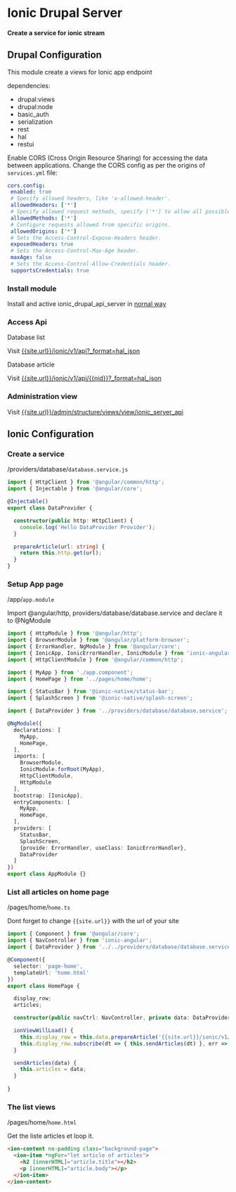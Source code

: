# Ionic Drupal Server
#### Create a service for ionic stream

## Drupal Configuration
>
This module create a views for Ionic app endpoint
>
dependencies:
  - drupal:views
  - drupal:node
  - basic_auth
  - serialization
  - rest
  - hal
  - restui
>
>
Enable CORS (Cross Origin Resource Sharing) for accessing the data between applications.
Change the CORS config as per the origins of `services.yml` file:
>
```yml
cors.config:
 enabled: true
 # Specify allowed headers, like 'x-allowed-header'.
 allowedHeaders: ['*'] 
 # Specify allowed request methods, specify ['*'] to allow all possible ones.
 allowedMethods: ['*']
 # Configure requests allowed from specific origins.
 allowedOrigins: ['*']
 # Sets the Access-Control-Expose-Headers header.
 exposedHeaders: true
 # Sets the Access-Control-Max-Age header.
 maxAge: false
 # Sets the Access-Control-Allow-Credentials header.
 supportsCredentials: true
```
>
### Install module
Install and active ionic_drupal_api_server in [nornal way](https://www.drupal.org/docs/8/extending-drupal-8/installing-drupal-8-modules#import_mod)
>
### Access Api
> 
Database list
> 
Visit [{{site.url}}/ionic/v1/api?_format=hal_json](/admin/structure/views/view/ionic_server_api?_format=hal_json)
> 
Database article
> 
Visit [{{site.url}}/ionic/v1/api/{{nid}}?_format=hal_json](/admin/structure/views/view/ionic_server_api?_format=hal_json)

>
### Administration view
>
Visit [{{site.url}}/admin/structure/views/view/ionic_server_api](/admin/structure/views/view/ionic_server_api)


## Ionic Configuration
### Create a service

/providers/database/`database.service.js`

```ts
import { HttpClient } from '@angular/common/http';
import { Injectable } from '@angular/core';

@Injectable()
export class DataProvider {

  constructor(public http: HttpClient) {
    console.log('Hello DataProvider Provider');
  }

  prepareArticle(url: string) {
    return this.http.get(url);
  }
}
```
>
### Setup App page

/app/`app.module`

Import @angular/http, providers/database/database.service and declare it to @NgModule

```ts
import { HttpModule } from '@angular/http';
import { BrowserModule } from '@angular/platform-browser';
import { ErrorHandler, NgModule } from '@angular/core';
import { IonicApp, IonicErrorHandler, IonicModule } from 'ionic-angular';
import { HttpClientModule } from '@angular/common/http';

import { MyApp } from './app.component';
import { HomePage } from '../pages/home/home';

import { StatusBar } from '@ionic-native/status-bar';
import { SplashScreen } from '@ionic-native/splash-screen';

import { DataProvider } from '../providers/database/database.service';

@NgModule({
  declarations: [
    MyApp,
    HomePage,
  ],
  imports: [
    BrowserModule,
    IonicModule.forRoot(MyApp),
    HttpClientModule,
    HttpModule
  ],
  bootstrap: [IonicApp],
  entryComponents: [
    MyApp,
    HomePage,
  ],
  providers: [
    StatusBar,
    SplashScreen,
    {provide: ErrorHandler, useClass: IonicErrorHandler},
    DataProvider
  ]
})
export class AppModule {}
```

### List all articles on home page

/pages/home/`home.ts`

Dont forget to change `{{site.url}}` with the url of your site

```ts
import { Component } from '@angular/core';
import { NavController } from 'ionic-angular';
import { DataProvider } from '../../providers/database/database.service';

@Component({
  selector: 'page-home',
  templateUrl: 'home.html'
})
export class HomePage {

  display_row;
  articles;

  constructor(public navCtrl: NavController, private data: DataProvider) {}

  ionViewWillLoad() {
    this.display_row = this.data.prepareArticle('{{site.url}}/ionic/v1/api?_format=hal_json');
    this.display_row.subscribe(dt => { this.sendArticles(dt) }, err => { console.log(err); });
  }

  sendArticles(data) {
    this.articles = data;
  }
  
}
```

### The list views

/pages/home/`home.html`

Get the liste articles et loop it.

```html
<ion-content no-padding class="background-page">
  <ion-item *ngFor="let article of articles">
    <h2 [innerHTML]="article.title"></h2>
    <p [innerHTML]="article.body"></p>
  </ion-item>
</ion-content>
```

